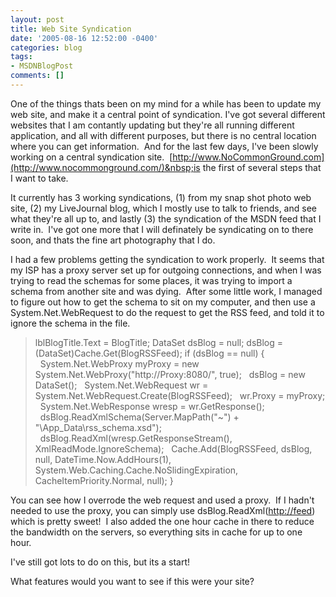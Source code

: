 ```yaml
---
layout: post
title: Web Site Syndication
date: '2005-08-16 12:52:00 -0400'
categories: blog
tags:
- MSDNBlogPost
comments: []
---
```


One of the things thats been on my mind for a while has been to update my web site, and make it a central point of syndication. I've got several different websites that I am contantly updating but they're all running different application, and all with different purposes, but there is no central location where you can get information.&nbsp; And for the last few days, I've been slowly working on a central syndication site.&nbsp; [http://www.NoCommonGround.com](http://www.nocommonground.com/)&nbsp;is the first of several steps that I want to take.

It currently has 3 working syndications, (1) from my snap shot photo web site, (2) my LiveJournal blog, which I mostly use to talk to friends, and see what they're all up to, and lastly (3) the syndication of the MSDN feed that I write in.&nbsp; I've got one more that I will definately be syndicating on to there soon, and thats the fine art photography that I do.&nbsp; 

I had a few problems getting the syndication to work properly.&nbsp; It seems that my ISP has a proxy server set up for outgoing connections, and when I was trying to read the schemas for some places, it was trying to import a schema from another site and was dying.&nbsp; After some little work, I managed to figure out how to get the schema to sit on my computer, and then use a System.Net.WebRequest to do the request to get the RSS feed, and told it to ignore the schema in the file.

> lblBlogTitle.Text = BlogTitle;
> DataSet dsBlog = null;
> dsBlog = (DataSet)Cache.Get(BlogRSSFeed);
> if (dsBlog == null)
> {
> &nbsp;&nbsp;System.Net.WebProxy myProxy = new System.Net.WebProxy("http://Proxy:8080/", true);
> &nbsp;&nbsp;dsBlog = new DataSet();
> &nbsp;&nbsp;System.Net.WebRequest wr = System.Net.WebRequest.Create(BlogRSSFeed);
> &nbsp;&nbsp;wr.Proxy = myProxy;
> &nbsp;&nbsp;System.Net.WebResponse wresp = wr.GetResponse();
> &nbsp;&nbsp;dsBlog.ReadXmlSchema(Server.MapPath("~") + "\\App_Data\\rss_schema.xsd");
> &nbsp;&nbsp;dsBlog.ReadXml(wresp.GetResponseStream(), XmlReadMode.IgnoreSchema);
> &nbsp;&nbsp;Cache.Add(BlogRSSFeed, dsBlog, null, DateTime.Now.AddHours(1), System.Web.Caching.Cache.NoSlidingExpiration, CacheItemPriority.Normal, null);
> }

You can see how I overrode the web request and used a proxy.&nbsp; If&nbsp;I hadn't needed to use the proxy, you can simply use dsBlog.ReadXml([http://feed](http://feed)) which is pretty sweet!&nbsp; I also added the one hour cache in there to reduce the bandwidth on the servers, so everything sits in cache for up to one hour.&nbsp; 

I've still got lots to do on this, but its a start!&nbsp; 

What features would you want to see if this were your site?